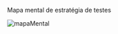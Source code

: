 Mapa mental de estratégia de testes

![mapaMental](https://github.com/victor-fpereira/TCC-EBAC-QE/assets/31051335/7f3b3b4f-1a0b-4514-9ada-3510edbf2dcb)
